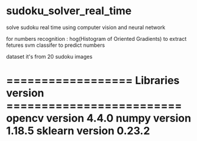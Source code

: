 # sudoku_solver_real_time
solve sudoku real time using computer vision and neural network


for numbers recognition :
hog(Histogram of Oriented Gradients) to extract fetures 
svm classifer to predict numbers

dataset it's from 20 sudoku images  


================== Libraries version ========================= 
opencv   version  4.4.0 
numpy    version  1.18.5 
sklearn  version  0.23.2 
===============================================================
